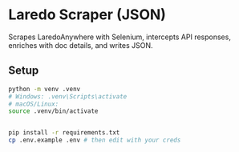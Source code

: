 # Laredo Scraper (JSON)


Scrapes LaredoAnywhere with Selenium, intercepts API responses, enriches with doc details, and writes JSON.


## Setup
```bash
python -m venv .venv
# Windows: .venv\Scripts\activate
# macOS/Linux:
source .venv/bin/activate


pip install -r requirements.txt
cp .env.example .env # then edit with your creds
